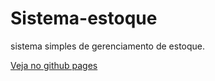 # Sistema-estoque

sistema simples de gerenciamento de estoque.

<a href="david123ramos.github.io/sistemaestoque" target="_blank">Veja no github pages</a>

